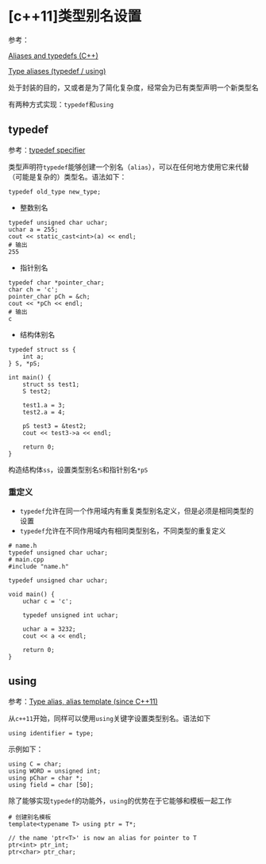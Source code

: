 
# [c++11]类型别名设置

参考：

[Aliases and typedefs (C++)](https://docs.microsoft.com/en-us/cpp/cpp/aliases-and-typedefs-cpp?view=vs-2019)

[Type aliases (typedef / using)](http://www.cplusplus.com/doc/tutorial/other_data_types/)

处于封装的目的，又或者是为了简化复杂度，经常会为已有类型声明一个新类型名

有两种方式实现：`typedef`和`using`

## typedef

参考：[typedef specifier](https://en.cppreference.com/w/cpp/language/typedef)

类型声明符`typedef`能够创建一个别名（`alias`），可以在任何地方使用它来代替（可能是复杂的）类型名。语法如下：

```
typedef old_type new_type;
```

* 整数别名

```
typedef unsigned char uchar;
uchar a = 255;
cout << static_cast<int>(a) << endl;
# 输出
255
```

* 指针别名

```
typedef char *pointer_char;
char ch = 'c';
pointer_char pCh = &ch;
cout << *pCh << endl;
# 输出
c
```

* 结构体别名

```
typedef struct ss {
    int a;
} S, *pS;

int main() {
    struct ss test1;
    S test2;

    test1.a = 3;
    test2.a = 4;

    pS test3 = &test2;
    cout << test3->a << endl;

    return 0;
}
```

构造结构体`ss`，设置类型别名`S`和指针别名`*pS`

### 重定义

* `typedef`允许在同一个作用域内有重复类型别名定义，但是必须是相同类型的设置
* `typedef`允许在不同作用域内有相同类型别名，不同类型的重复定义

```
# name.h
typedef unsigned char uchar;
# main.cpp
#include "name.h"

typedef unsigned char uchar;

void main() {
    uchar c = 'c';

    typedef unsigned int uchar;

    uchar a = 3232;
    cout << a << endl;

    return 0;
}
```

## using

参考：[Type alias, alias template (since C++11)](https://en.cppreference.com/w/cpp/language/type_alias)

从`c++11`开始，同样可以使用`using`关键字设置类型别名。语法如下

```
using identifier = type;
```

示例如下：

```
using C = char;
using WORD = unsigned int;
using pChar = char *;
using field = char [50]; 
```

除了能够实现`typedef`的功能外，`using`的优势在于它能够和模板一起工作

```
# 创建别名模板
template<typename T> using ptr = T*;

// the name 'ptr<T>' is now an alias for pointer to T
ptr<int> ptr_int;
ptr<char> ptr_char;
```




